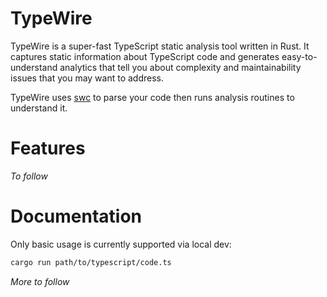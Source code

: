 # TypeWire

TypeWire is a super-fast TypeScript static analysis tool written in Rust. It captures static information about TypeScript code and generates easy-to-understand analytics that tell you about complexity and maintainability issues that you may want to address.

TypeWire uses [swc](https://github.com/swc-project/swc) to parse your code then runs analysis routines to understand it.

# Features

_To follow_

# Documentation

Only basic usage is currently supported via local dev:

```bash
cargo run path/to/typescript/code.ts
```

_More to follow_
